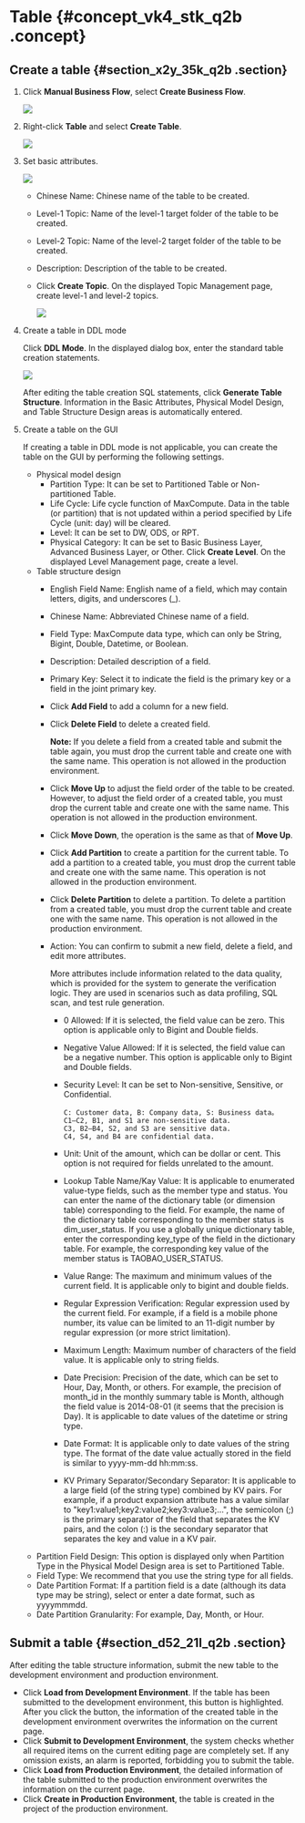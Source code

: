 # Table {#concept_vk4_stk_q2b .concept}

## Create a table {#section_x2y_35k_q2b .section}

1.  Click **Manual Business Flow**, select **Create Business Flow**.

    ![](http://static-aliyun-doc.oss-cn-hangzhou.aliyuncs.com/assets/img/16319/15415715217961_en-US.png)

2.  Right-click **Table** and select **Create Table**.

    ![](http://static-aliyun-doc.oss-cn-hangzhou.aliyuncs.com/assets/img/16319/15415715217962_en-US.png)

3.  Set basic attributes.

    ![](http://static-aliyun-doc.oss-cn-hangzhou.aliyuncs.com/assets/img/16319/15415715217963_en-US.png)

    -   Chinese Name: Chinese name of the table to be created.
    -   Level-1 Topic: Name of the level-1 target folder of the table to be created.
    -   Level-2 Topic: Name of the level-2 target folder of the table to be created.
    -   Description: Description of the table to be created.
    -   Click **Create Topic**. On the displayed Topic Management page, create level-1 and level-2 topics.

        ![](http://static-aliyun-doc.oss-cn-hangzhou.aliyuncs.com/assets/img/16319/15415715217965_en-US.png)

4.  Create a table in DDL mode

    Click **DDL Mode**. In the displayed dialog box, enter the standard table creation statements.

    ![](http://static-aliyun-doc.oss-cn-hangzhou.aliyuncs.com/assets/img/16319/15415715217966_en-US.png)

    After editing the table creation SQL statements, click **Generate Table Structure**. Information in the Basic Attributes, Physical Model Design, and Table Structure Design areas is automatically entered.

5.  Create a table on the GUI

    If creating a table in DDL mode is not applicable, you can create the table on the GUI by performing the following settings.

    -   Physical model design
        -   Partition Type: It can be set to Partitioned Table or Non-partitioned Table.
        -   Life Cycle: Life cycle function of MaxCompute. Data in the table \(or partition\) that is not updated within a period specified by Life Cycle \(unit: day\) will be cleared.
        -   Level: It can be set to DW, ODS, or RPT.
        -   Physical Category: It can be set to Basic Business Layer, Advanced Business Layer, or Other. Click **Create Level**. On the displayed Level Management page, create a level.
    -   Table structure design
        -   English Field Name: English name of a field, which may contain letters, digits, and underscores \(\_\).
        -   Chinese Name: Abbreviated Chinese name of a field.
        -   Field Type: MaxCompute data type, which can only be String, Bigint, Double, Datetime, or Boolean.
        -   Description: Detailed description of a field.
        -   Primary Key: Select it to indicate the field is the primary key or a field in the joint primary key.
        -   Click **Add Field** to add a column for a new field.
        -   Click **Delete Field** to delete a created field.

            **Note:** If you delete a field from a created table and submit the table again, you must drop the current table and create one with the same name. This operation is not allowed in the production environment.

        -   Click **Move Up** to adjust the field order of the table to be created. However, to adjust the field order of a created table, you must drop the current table and create one with the same name. This operation is not allowed in the production environment.
        -   Click **Move Down**, the operation is the same as that of **Move Up**.
        -   Click **Add Partition** to create a partition for the current table. To add a partition to a created table, you must drop the current table and create one with the same name. This operation is not allowed in the production environment.
        -   Click **Delete Partition** to delete a partition. To delete a partition from a created table, you must drop the current table and create one with the same name. This operation is not allowed in the production environment.
        -   Action: You can confirm to submit a new field, delete a field, and edit more attributes.

            More attributes include information related to the data quality, which is provided for the system to generate the verification logic. They are used in scenarios such as data profiling, SQL scan, and test rule generation.

            -   0 Allowed: If it is selected, the field value can be zero. This option is applicable only to Bigint and Double fields.
            -   Negative Value Allowed: If it is selected, the field value can be a negative number. This option is applicable only to Bigint and Double fields.
            -   Security Level: It can be set to Non-sensitive, Sensitive, or Confidential.

                ```
                C: Customer data, B: Company data, S: Business data。 
                C1—C2, B1, and S1 are non-sensitive data.
                C3, B2–B4, S2, and S3 are sensitive data. 
                C4, S4, and B4 are confidential data. 
                ```

            -   Unit: Unit of the amount, which can be dollar or cent. This option is not required for fields unrelated to the amount.
            -   Lookup Table Name/Kay Value: It is applicable to enumerated value-type fields, such as the member type and status. You can enter the name of the dictionary table \(or dimension table\) corresponding to the field. For example, the name of the dictionary table corresponding to the member status is dim\_user\_status. If you use a globally unique dictionary table, enter the corresponding key\_type of the field in the dictionary table. For example, the corresponding key value of the member status is TAOBAO\_USER\_STATUS.
            -   Value Range: The maximum and minimum values of the current field. It is applicable only to bigint and double fields.
            -   Regular Expression Verification: Regular expression used by the current field. For example, if a field is a mobile phone number, its value can be limited to an 11-digit number by regular expression \(or more strict limitation\).
            -   Maximum Length: Maximum number of characters of the field value. It is applicable only to string fields.
            -   Date Precision: Precision of the date, which can be set to Hour, Day, Month, or others. For example, the precision of month\_id in the monthly summary table is Month, although the field value is 2014-08-01 \(it seems that the precision is Day\). It is applicable to date values of the datetime or string type.
            -   Date Format: It is applicable only to date values of the string type. The format of the date value actually stored in the field is similar to yyyy-mm-dd hh:mm:ss.
            -   KV Primary Separator/Secondary Separator: It is applicable to a large field \(of the string type\) combined by KV pairs. For example, if a product expansion attribute has a value similar to "key1:value1;key2:value2;key3:value3;...", the semicolon \(;\) is the primary separator of the field that separates the KV pairs, and the colon \(:\) is the secondary separator that separates the key and value in a KV pair.
    -   Partition Field Design: This option is displayed only when Partition Type in the Physical Model Design area is set to Partitioned Table.
    -   Field Type: We recommend that you use the string type for all fields.
    -   Date Partition Format: If a partition field is a date \(although its data type may be string\), select or enter a date format, such as yyyymmmdd.
    -   Date Partition Granularity: For example, Day, Month, or Hour.

## Submit a table {#section_d52_21l_q2b .section}

After editing the table structure information, submit the new table to the development environment and production environment.

-   Click **Load from Development Environment**. If the table has been submitted to the development environment, this button is highlighted. After you click the button, the information of the created table in the development environment overwrites the information on the current page.
-   Click **Submit to Development Environment**, the system checks whether all required items on the current editing page are completely set. If any omission exists, an alarm is reported, forbidding you to submit the table.
-   Click **Load from Production Environment**, the detailed information of the table submitted to the production environment overwrites the information on the current page.
-   Click **Create in Production Environment**, the table is created in the project of the production environment.

